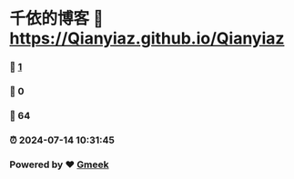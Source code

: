 # 千依的博客 :link: https://Qianyiaz.github.io/Qianyiaz 
### :page_facing_up: [1](https://Qianyiaz.github.io/Qianyiaz/tag.html) 
### :speech_balloon: 0 
### :hibiscus: 64 
### :alarm_clock: 2024-07-14 10:31:45 
### Powered by :heart: [Gmeek](https://github.com/Meekdai/Gmeek)
